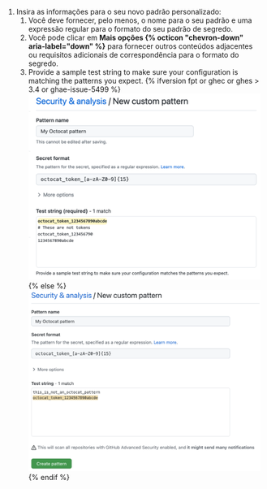 1. Insira as informações para o seu novo padrão personalizado:
   1. Você deve fornecer, pelo menos, o nome para o seu padrão e uma expressão regular para o formato do seu padrão de segredo.
   1. Você pode clicar em **Mais opções {% octicon "chevron-down" aria-label="down" %}** para fornecer outros conteúdos adjacentes ou requisitos adicionais de correspondência para o formato do segredo.
   1. Provide a sample test string to make sure your configuration is matching the patterns you expect.
   {% ifversion fpt or ghec or ghes > 3.4 or ghae-issue-5499 %}
   ![Crie um formulário de padrão personalizado de {% data variables.product.prodname_secret_scanning %}](/assets/images/help/repository/secret-scanning-create-custom-pattern.png)
   {% else %}
   ![Crie um formulário de padrão personalizado de {% data variables.product.prodname_secret_scanning %}](/assets/images/enterprise/3.2/repository/secret-scanning-create-custom-pattern.png)
   {% endif %}
